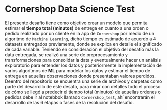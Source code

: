# Cornershop Data Science Test
El presente desafío tiene como objetivo crear un modelo que permita estimar el __tiempo total (minutos)__ de entrega en cuanto a una orden o pedido realizado 
por un cliente en la app de `Cornershop` por medio de un algoritmo de `Machine Learning`, dicho tiempo es estimado de acuerdo a 4 datasets entregados previamente, donde se explica en detalle el significado de cada variable. Teniendo en consideración el objetivo del desafío más la data entregada, se realizó una seríe de preprocesamiento y transformaciones para consolidar la data y eventualmente hacer un análisis exploratorio para entender los datos y posteriormente la implementación de varios algoritmos de __ML__ para modelar los datos y estimar el tiempo de entrega en aquellas observaciones donde presentaban valores perdidos. Deentro del repositorio se encuentra una serie de archivos y carpetas como parte del desarrollo de este desafo, para mirar con detalles todo el proceso de cómo se llegó a predecir el tiempo total (minutos) de aquellas ordenes o pedidos debe ir al notebbok llamado `Cornershop_test`, ahí encontrarán el desarrollo de las 6 etapas o fases de la resolución del desafío.
